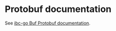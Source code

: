 <!--
order: 7
-->

# Protobuf documentation

See [ibc-go Buf Protobuf documentation](https://buf.build/cosmos/ibc/tags/main).